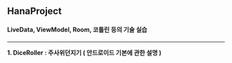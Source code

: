 ## HanaProject
#### LiveData, ViewModel, Room, 코틀린 등의 기술 실습
---

**1. DiceRoller : 주사위던지기 ( 안드로이드 기본에 관한 설명 )**
